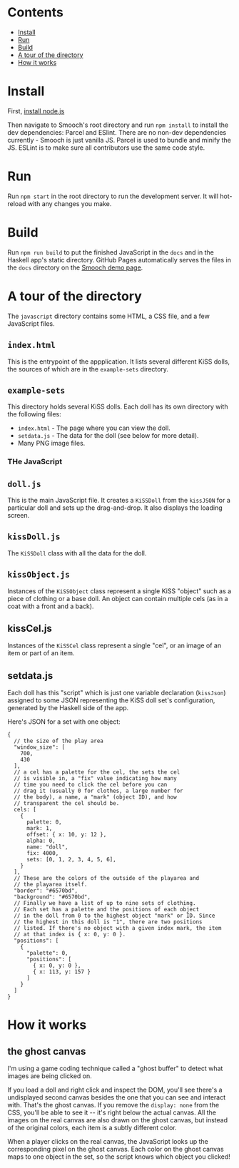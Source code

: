 # Contents

  * [Install](#install)
  * [Run](#run)
  * [Build](#build)
  * [A tour of the directory](#a-tour-of-the-directory)
  * [How it works](#how-it-works)

# Install

First, [install node.js](https://nodejs.org/en/)

Then navigate to Smooch's root directory and run `npm install` to install the dev dependencies: Parcel and ESlint. There
are no non-dev dependencies currently - Smooch is just vanilla JS. Parcel is used to bundle and minify the JS. ESLint is to
make sure all contributors use the same code style.

# Run

Run `npm start` in the root directory to run the development server.
It will hot-reload with any changes you make.

# Build

Run `npm run build` to put the finished JavaScript in the `docs` and in the Haskell app's static directory. 
GitHub Pages automatically serves the files in the `docs` directory on the [Smooch demo page](https://emhoracek.github.io/smooch/).

# A tour of the directory

The `javascript` directory contains some HTML, a CSS file, and a few JavaScript files.

## `index.html`

This is the entrypoint of the appplication. It lists several different KiSS
dolls, the sources of which are in the `example-sets` directory.

## `example-sets`

This directory holds several KiSS dolls. Each doll has its own
directory with the following files:

* `index.html` - The page where you can view the doll.
* `setdata.js` - The data for the doll (see below for more detail).
* Many PNG image files.

### THe JavaScript

## `doll.js`

This is the main JavaScript file. It creates a `KiSSDoll` from the
`kissJSON` for a particular doll and sets up the drag-and-drop. It also
displays the loading screen.

## `kissDoll.js`

The `KiSSDoll` class with all the data for the doll.

## `kissObject.js`

Instances of the `KiSSObject` class represent a single KiSS "object"
such as a piece of clothing or a base doll. An object can contain
multiple cels (as in a coat with a front and a back).

## kissCel.js

Instances of the `KiSSCel` class represent a single "cel", or an
image of an item or part of an item.

## setdata.js

Each doll has this "script" which is just one variable declaration
(`kissJson`) assigned to some JSON representing the KiSS doll set's
 configuration, generated by the Haskell side of the app.

Here's JSON for a set with one object:

```(json)
{
  // the size of the play area
  "window_size": [
    700,
    430
  ],
  // a cel has a palette for the cel, the sets the cel
  // is visible in, a "fix" value indicating how many
  // time you need to click the cel before you can
  // drag it (usually 0 for clothes, a large number for
  // the body), a name, a "mark" (object ID), and how 
  // transparent the cel should be.
  cels: [
    {
      palette: 0,
      mark: 1,
      offset: { x: 10, y: 12 },
      alpha: 0,
      name: "doll",
      fix: 4000,
      sets: [0, 1, 2, 3, 4, 5, 6],
    }
  ],
  // These are the colors of the outside of the playarea and 
  // the playarea itself.
  "border": "#6570bd",
  "background": "#6570bd",
  // Finally we have a list of up to nine sets of clothing. 
  // Each set has a palette and the positions of each object 
  // in the doll from 0 to the highest object "mark" or ID. Since 
  // the highest in this doll is "1", there are two positions 
  // listed. If there's no object with a given index mark, the item 
  // at that index is { x: 0, y: 0 }.
  "positions": [
    {
      "palette": 0,
      "positions": [
        { x: 0, y: 0 },
        { x: 113, y: 157 }
      ]
    }
  ]
}
```

# How it works

## the ghost canvas

I'm using a game coding technique called a "ghost buffer" to detect
what images are being clicked on.

If you load a doll and right click and inspect the DOM, you'll see there's a
undisplayed second canvas besides the one that you can see and interact with.
That's the ghost canvas. If you remove the `display: none` from the CSS, you'll
be able to see it -- it's right below the actual canvas. All the images on the 
real canvas are also drawn on the ghost canvas, but
instead of the original colors, each item is a subtly different color.

When a player clicks on the real canvas, the JavaScript looks up the
corresponding pixel on the ghost canvas. Each color on the ghost canvas maps to
one object in the set, so the script knows which object you clicked!

